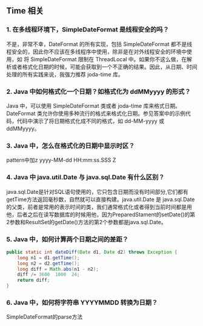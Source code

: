 ## Time 相关

### 1. 在多线程环境下，SimpleDateFormat 是线程安全的吗？

不是，非常不幸，DateFormat 的所有实现，包括 SimpleDateFormat 都不是线程安全的，因此你不应该在多线程序中使用，除非是在对外线程安全的环境中使用，如 将 SimpleDateFormat 限制在 ThreadLocal 中。如果你不这么做，在解析或者格式化日期的时候，可能会获取到一个不正确的结果。因此，从日期、时间处理的所有实践来说，我强力推荐 joda-time 库。



### 2. Java 中如何格式化一个日期？如格式化为 ddMMyyyy 的形式？

Java 中，可以使用 SimpleDateFormat 类或者 joda-time 库来格式日期。DateFormat 类允许你使用多种流行的格式来格式化日期。参见答案中的示例代码，代码中演示了将日期格式化成不同的格式，如 dd-MM-yyyy 或 ddMMyyyy。



### 3. Java 中，怎么在格式化的日期中显示时区？

pattern中加z yyyy-MM-dd HH:mm:ss.SSS Z



### 4. Java 中 java.util.Date 与 java.sql.Date 有什么区别？

java.sql.Date是针对SQL语句使用的，它只包含日期而没有时间部分,它们都有getTime方法返回毫秒数，自然就可以直接构建。java.util.Date 是 java.sql.Date 的父类，前者是常用的表示时间的类，我们通常格式化或者得到当前时间都是用他，后者之后在读写数据库的时候用他，因为PreparedStament的setDate()的第2参数和ResultSet的getDate()方法的第2个参数都是java.sql.Date。



### 5. Java 中，如何计算两个日期之间的差距？

```java
public static int dateDiff(Date d1, Date d2) throws Exception { 
    long n1 = d1.getTime(); 
    long n2 = d2.getTime(); 
    long diff = Math.abs(n1 - n2); 
    diff /= 3600  1000  24; 
    return diff; 
}
```



### 6. Java 中，如何将字符串 YYYYMMDD 转换为日期？

SimpleDateFormat的parse方法